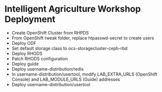 # Intelligent Agriculture Workshop Deployment

- Create OpenShift Cluster from RHPDS
- From OpenShift tweak folder, replace htpasswd-secret to create users
- Deploy ODF
- Set default storage class to ocs-storagecluster-ceph-rbd
- Deploy RHODS
- Patch RHODS configuration
- Deploy guide
- Deploy username-distribution/redis
- In username-distribution/usertool, modify LAB_EXTRA_URLS (OpenShift Console) and LAB_MODULE_URLS (Guide) addresses
- Deploy username-distribution/usertool
